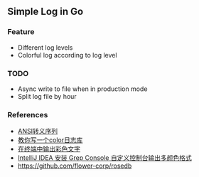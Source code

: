 ## Simple Log in Go

### Feature
- Different log levels
- Colorful log according to log level

### TODO
- Async write to file when in production mode 
- Split log file by hour 

### References
- [ANSI转义序列](https://zh.wikipedia.org/wiki/ANSI%E8%BD%AC%E4%B9%89%E5%BA%8F%E5%88%97)
- [教你写一个color日志库](https://toutiao.io/posts/2889gp/preview)
- [在终端中输出彩色文字](https://segmentfault.com/a/1190000012666612)
- [IntelliJ IDEA 安装 Grep Console 自定义控制台输出多颜色格式](http://www.ibloger.net/article/2975.html)
- https://github.com/flower-corp/rosedb
